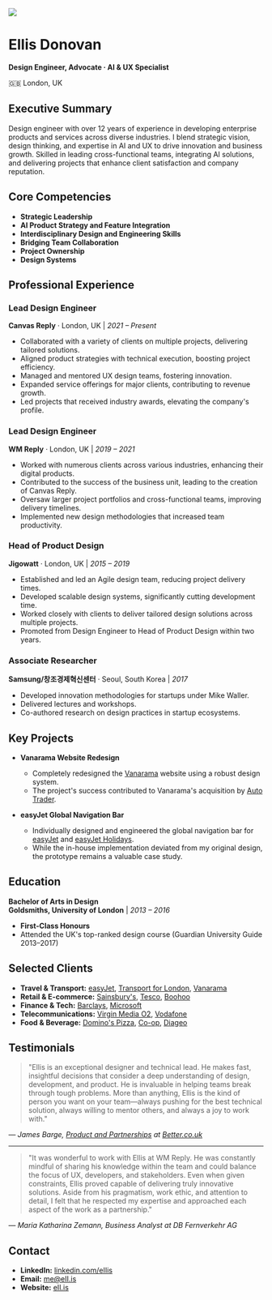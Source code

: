 ![](https://ellisdonovan.s3.eu-west-2.amazonaws.com/438203985_1414298639272201_4180546237216775441_n.png)

# Ellis Donovan

**Design Engineer, Advocate · AI & UX Specialist**

🇬🇧 London, UK

## Executive Summary

Design engineer with over 12 years of experience in developing enterprise products and services across diverse industries. I blend strategic vision, design thinking, and expertise in AI and UX to drive innovation and business growth. Skilled in leading cross-functional teams, integrating AI solutions, and delivering projects that enhance client satisfaction and company reputation.

## Core Competencies

- **Strategic Leadership**
- **AI Product Strategy and Feature Integration**
- **Interdisciplinary Design and Engineering Skills**
- **Bridging Team Collaboration**
- **Project Ownership**
- **Design Systems**

## Professional Experience

### **Lead Design Engineer**  
**Canvas Reply** · London, UK | *2021 – Present*

- Collaborated with a variety of clients on multiple projects, delivering tailored solutions.
- Aligned product strategies with technical execution, boosting project efficiency.
- Managed and mentored UX design teams, fostering innovation.
- Expanded service offerings for major clients, contributing to revenue growth.
- Led projects that received industry awards, elevating the company's profile.

### **Lead Design Engineer**  
**WM Reply** · London, UK | *2019 – 2021*

- Worked with numerous clients across various industries, enhancing their digital products.
- Contributed to the success of the business unit, leading to the creation of Canvas Reply.
- Oversaw larger project portfolios and cross-functional teams, improving delivery timelines.
- Implemented new design methodologies that increased team productivity.

### **Head of Product Design**  
**Jigowatt** · London, UK | *2015 – 2019*

- Established and led an Agile design team, reducing project delivery times.
- Developed scalable design systems, significantly cutting development time.
- Worked closely with clients to deliver tailored design solutions across multiple projects.
- Promoted from Design Engineer to Head of Product Design within two years.

### **Associate Researcher**  
**Samsung/창조경제혁신센터** · Seoul, South Korea | *2017*

- Developed innovation methodologies for startups under Mike Waller.
- Delivered lectures and workshops.
- Co-authored research on design practices in startup ecosystems.

## Key Projects

- **Vanarama Website Redesign**
  - Completely redesigned the [Vanarama](https://www.vanarama.com/) website using a robust design system.
  - The project's success contributed to Vanarama's acquisition by [Auto Trader](https://www.autotrader.co.uk/).

- **easyJet Global Navigation Bar**
  - Individually designed and engineered the global navigation bar for [easyJet](https://www.easyjet.com/en/) and [easyJet Holidays](https://www.easyjet.com/en/holidays).
  - While the in-house implementation deviated from my original design, the prototype remains a valuable case study.

## Education

**Bachelor of Arts in Design**  
**Goldsmiths, University of London** | *2013 – 2016*  
- **First-Class Honours**
- Attended the UK's top-ranked design course (Guardian University Guide 2013–2017)

## Selected Clients

- **Travel & Transport:** [easyJet](https://www.easyjet.com/en/), [Transport for London](https://tfl.gov.uk/), [Vanarama](https://www.vanarama.com/)
- **Retail & E-commerce:** [Sainsbury's](https://www.sainsburys.co.uk/), [Tesco](https://www.tesco.com/), [Boohoo](https://www.boohoo.com/)
- **Finance & Tech:** [Barclays](https://www.barclays.co.uk/), [Microsoft](https://www.microsoft.com/en-gb/)
- **Telecommunications:** [Virgin Media O2](https://www.virginmediao2.co.uk/), [Vodafone](https://www.vodafone.co.uk/)
- **Food & Beverage:** [Domino's Pizza](https://www.dominos.co.uk/), [Co-op](https://www.coop.co.uk/), [Diageo](https://www.diageo.com/en)

## Testimonials

> "Ellis is an exceptional designer and technical lead. He makes fast, insightful decisions that consider a deep understanding of design, development, and product. He is invaluable in helping teams break through tough problems. More than anything, Ellis is the kind of person you want on your team—always pushing for the best technical solution, always willing to mentor others, and always a joy to work with."

*— James Barge, [Product and Partnerships](https://www.linkedin.com/in/jamesbarge) at [Better.co.uk](https://better.co.uk/)*

---

> "It was wonderful to work with Ellis at WM Reply. He was constantly mindful of sharing his knowledge within the team and could balance the focus of UX, developers, and stakeholders. Even when given constraints, Ellis proved capable of delivering truly innovative solutions. Aside from his pragmatism, work ethic, and attention to detail, I felt that he respected my expertise and approached each aspect of the work as a partnership."

*— Maria Katharina Zemann, Business Analyst at DB Fernverkehr AG*

## Contact

- **LinkedIn:** [linkedin.com/eIIis](https://linkedin.com/in/eIIis)
- **Email:** [me@eII.is](mailto:me@eII.is)
- **Website:** [eII.is](https://eii.is/)
